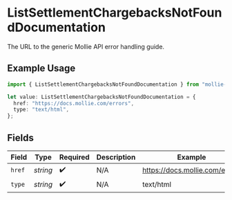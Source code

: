 # ListSettlementChargebacksNotFoundDocumentation

The URL to the generic Mollie API error handling guide.

## Example Usage

```typescript
import { ListSettlementChargebacksNotFoundDocumentation } from "mollie-api-typescript/models/operations";

let value: ListSettlementChargebacksNotFoundDocumentation = {
  href: "https://docs.mollie.com/errors",
  type: "text/html",
};
```

## Fields

| Field                          | Type                           | Required                       | Description                    | Example                        |
| ------------------------------ | ------------------------------ | ------------------------------ | ------------------------------ | ------------------------------ |
| `href`                         | *string*                       | :heavy_check_mark:             | N/A                            | https://docs.mollie.com/errors |
| `type`                         | *string*                       | :heavy_check_mark:             | N/A                            | text/html                      |